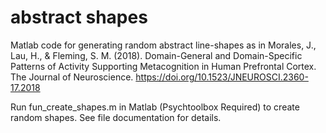 # abstract shapes

Matlab code for generating random abstract line-shapes as in Morales, J., Lau, H., & Fleming, S. M. (2018). Domain-General and 
Domain-Specific Patterns of Activity Supporting Metacognition in Human Prefrontal Cortex. The Journal of Neuroscience. https://doi.org/10.1523/JNEUROSCI.2360-17.2018

Run fun_create_shapes.m in Matlab (Psychtoolbox Required) to create random shapes. See file documentation for details.
